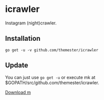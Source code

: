 # icrawler
Instagram (night)crawler.

## Installation
```
go get -u -v github.com/themester/icrawler
```

## Update

You can just use `go get -u` or execute mk at $GOPATH/src/github.com/themester/icrawler.

[Download m](https://github.com/9fans/plan9port)
